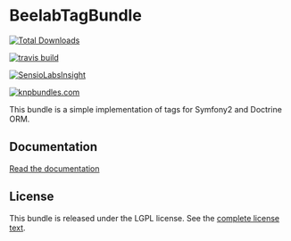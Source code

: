 BeelabTagBundle
================

[![Total Downloads](https://poser.pugx.org/beelab/tag-bundle/downloads.png)](https://packagist.org/packages/beelab/tag-bundle)

[![travis build](https://api.travis-ci.org/Bee-Lab/BeelabTagBundle)](https://travis-ci.org/Bee-Lab/BeelabTagBundle)

[![SensioLabsInsight](https://insight.sensiolabs.com/projects/5e574605-806a-4a07-9dd5-fa57b3145b3e/big.png)](https://insight.sensiolabs.com/projects/5e574605-806a-4a07-9dd5-fa57b3145b3e)

[![knpbundles.com](http://knpbundles.com/Bee-Lab/BeelabTagBundle/badge)](http://knpbundles.com/Bee-Lab/BeelabTagBundle)

This bundle is a simple implementation of tags for Symfony2 and Doctrine ORM.

Documentation
-------------

[Read the documentation](Resources/doc/index.md)

License
-------

This bundle is released under the LGPL license. See the [complete license text](Resources/meta/LICENSE).
